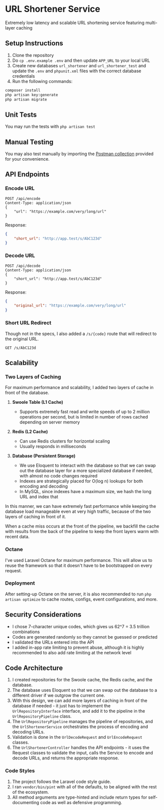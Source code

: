 # URL Shortener Service

Extremely low latency and scalable URL shortening service featuring multi-layer caching

## Setup Instructions

1. Clone the repository
2. Do `cp .env.example .env` and then update `APP_URL` to your local URL
3. Create new databases `url_shortener` and `url_shortener_test` and update the `.env` and `phpunit.xml` files with the correct database credentials
4. Run the following commands:

```bash
composer install
php artisan key:generate
php artisan migrate
```

## Unit Tests

You may run the tests with `php artisan test`

## Manual Testing

You may also test manually by importing the [Postman collection](URL%20Shortener.postman_collection.json) provided for your convenience.

## API Endpoints

### Encode URL

```http
POST /api/encode
Content-Type: application/json
{
    "url": "https://example.com/very/long/url"
}
```

Response:

```json
{
    "short_url": "http://app.test/s/AbC123d"
}
```

### Decode URL

```http
POST /api/decode
Content-Type: application/json
{
    "short_url": "http://app.test/s/AbC123d"
}
```

Response:

```json
{
    "original_url": "https://example.com/very/long/url"
}
```

### Short URL Redirect

Though not in the specs, I also added a `/s/{code}` route that will redirect to the original URL.

```http
GET /s/AbC123d
```

## Scalability

### Two Layers of Caching

For maximum performance and scalability, I added two layers of cache in front of the database.

1. **Swoole Table (L1 Cache)**
   - Supports extremely fast read and write speeds of up to 2 million operations per second, but is limited in number of rows cached depending on server memory
   
2. **Redis (L2 Cache)**
   - Can use Redis clusters for horizontal scaling
   - Usually responds in milliseconds

3. **Database (Persistent Storage)**
   - We use Eloquent to interact with the database so that we can swap out the database layer for a more specialized database if needed, with almost no code changes required
   - Indexes are strategically placed for O(log n) lookups for both encoding and decoding
   - In MySQL, since indexes have a maximum size, we hash the long URL and index that

In this manner, we can have extremely fast performance while keeping the database load manageable even at very high traffic, because of the two layers of caching in front of it.

When a cache miss occurs at the front of the pipeline, we backfill the cache with results from the back of the pipeline to keep the front layers warm with recent data.

### Octane

I've used Laravel Octane for maximum performance. This will allow us to reuse the framework so that it doesn't have to be bootstrapped on every request. 

### Deployment

After setting-up Octane on the server, it is also recommended to run `php artisan optimize` to cache routes, configs, event configurations, and more. 

## Security Considerations

- I chose 7-character unique codes, which gives us 62^7 = 3.5 trillion combinations
- Codes are generated randomly so they cannot be guessed or predicted
- I validated the URLs entered into the API
- I added in-app rate limiting to prevent abuse, although it is highly recommended to also add rate limiting at the network level

## Code Architecture

1. I created repositories for the Swoole cache, the Redis cache, and the database.
2. The database uses Eloquent so that we can swap out the database to a different driver if we outgrow the current one.
3. With this design, we can add more layers of caching in front of the database if needed - it just has to implement the `UrlRepositoryInterface` interface, and add it to the pipeline in the `UrlRepositoryPipeline` class.
4. The `UrlRepositoryPipeline` manages the pipeline of repositories, and the `UrlShortenerService` orchestrates the process of encoding and decoding URLs.
5. Validation is done in the `UrlDecodeRequest` and `UrlEncodeRequest` classes.
6. The `UrlShortenerController` handles the API endpoints - it uses the Request classes to validate the input, calls the Service to encode and decode URLs, and returns the appropriate response.

### Code Styles

1. The project follows the Laravel code style guide.
2. I ran `vendor/bin/pint` with all of the defaults, to be aligned with the rest of the ecosystem.
3. All method arguments are type-hinted and include return types for self-documenting code as well as defensive programming.
